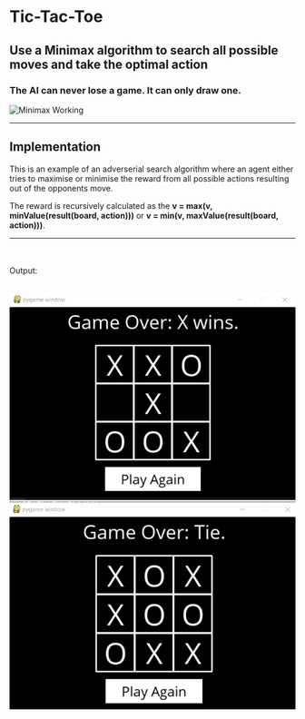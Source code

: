# Tic-Tac-Toe

## Use a Minimax algorithm to search all possible moves and take the optimal action
### The AI can never lose a game. It can only draw one.

![Minimax Working](https://www.researchgate.net/publication/262672371/figure/fig1/AS:393455625883662@1470818539933/Game-tree-for-Tic-Tac-Toe-game-using-MiniMax-algorithm.png)

<hr>

## Implementation

This is an example of an adverserial search algorithm where an agent either tries to maximise or minimise the reward from all possible actions resulting out of the opponents move.

The reward is recursively calculated as the <b>v = max(v, minValue(result(board, action)))</b> or <b>v = min(v, maxValue(result(board, action)))</b>. 

<hr>
<br><br>
Output:
<br><br>

![Game1](g1.png)
![Game2](g2.png)
